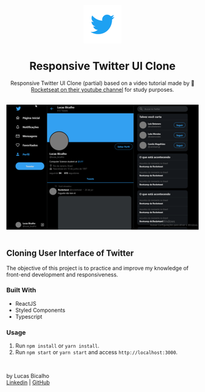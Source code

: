 <br />
<p align="center">
  <a href="https://github.com/LucasBicalho/twitter-ui-clone">
    <img src=".github/Twitter_Logo_Blue.png" alt="Logo" height="100px">
  </a>

  <h1 align="center">Responsive Twitter UI Clone</h1>

  <p align="center">
    Responsive Twitter UI Clone (partial) based on a video tutorial made by <g-emoji class="g-emoji" alias="rocket" fallback-src="https://github.githubassets.com/images/icons/emoji/unicode/1f680.png">🚀</g-emoji><a href="https://www.youtube.com/watch?v=x4FdZd2-_uU&t=7846s" >Rocketseat on their youtube channel</a> for study purposes.
  </p>
</p>
<br />
<div align="center">
  <img src=".github\twitter-ui.gif" />
</div>
<br />

## Cloning User Interface of Twitter

The objective of this project is to practice and improve my knowledge of front-end development and responsiveness.

### Built With

- ReactJS
- Styled Components
- Typescript

### Usage

1. Run `npm install` or `yarn install`.<br />
2. Run `npm start` or `yarn start` and access `http://localhost:3000`.<br />

<br />

by Lucas Bicalho<br />
[Linkedin](https://www.linkedin.com/in/lucasbicalho/) | [GitHub](https://github.com/LucasBicalho)

